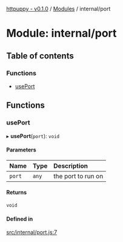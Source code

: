 [httpuppy - v0.1.0](../README.md) / [Modules](../modules.md) / internal/port

# Module: internal/port

## Table of contents

### Functions

- [usePort](internal_port.md#useport)

## Functions

### usePort

▸ **usePort**(`port`): `void`

#### Parameters

| Name | Type | Description |
| :------ | :------ | :------ |
| `port` | `any` | the port to run on |

#### Returns

`void`

#### Defined in

[src/internal/port.js:7](https://github.com/abschill/httpuppy/blob/5ad0bb8/src/internal/port.js#L7)
